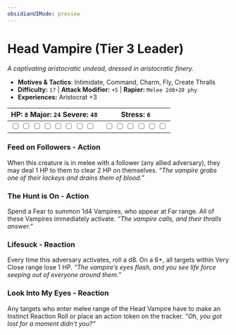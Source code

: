 ```yaml
---
obsidianUIMode: preview
---
```

# Head Vampire (Tier 3 Leader)

*A captivating aristocratic undead, dressed in aristocratic finery.*

- **Motives & Tactics**: Intimidate, Command, Charm, Fly, Create Thralls
- **Difficulty:** `17` | **Attack Modifier:** `+5` | **Rapier:** `Melee 2d8+20 phy`
- **Experiences:** Aristocrat +3

| HP: `8` Major: `24` Severe: `48` | Stress: `6` |
|--|--|
|  <input type="checkbox" unchecked id="79a50368"> <input type="checkbox" unchecked id="8d404b4c"> <input type="checkbox" unchecked id="40cedf0e"> <input type="checkbox" unchecked id="d021d758"> <input type="checkbox" unchecked id="4e399554"> <input type="checkbox" unchecked id="b3085739"> <input type="checkbox" unchecked id="1ba8f6dd"> <input type="checkbox" unchecked id="e210b50e"> |  <input type="checkbox" unchecked id="f23b63be"> <input type="checkbox" unchecked id="f4cf0fff"> <input type="checkbox" unchecked id="4c757e6b"> <input type="checkbox" unchecked id="e0fc63f4"> <input type="checkbox" unchecked id="f2ec9b30"> <input type="checkbox" unchecked id="f78d0738"> |

### Feed on Followers - Action

When this creature is in melee with a follower (any allied adversary), they may deal 1 HP to them to clear 2 HP on themselves. *“The vampire grabs one of their lackeys and drains them of blood.”*

### The Hunt is On - Action

Spend a Fear to summon 1d4 Vampires, who appear at Far range. All of these Vampires immediately activate. *“The vampire calls, and their thralls answer.”*

### Lifesuck - Reaction

Every time this adversary activates, roll a d8. On a 6+, all targets within Very Close range lose 1 HP. *“The vampire’s eyes flash, and you see life force seeping out of everyone around them.”*

### Look Into My Eyes - Reaction

Any targets who enter melee range of the Head Vampire have to make an Instinct Reaction Roll or place an action token on the tracker. *“Oh, you got lost for a moment didn’t you?”*


